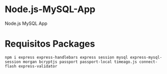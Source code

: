# Node.js-MySQL-App
Node.js MySQL App

# Requisitos Packages

    npm i express express-handlebars express session mysql express-mysql-session morgan bcryptjs passport passport-local timeago.js connect-flash express-validator  
